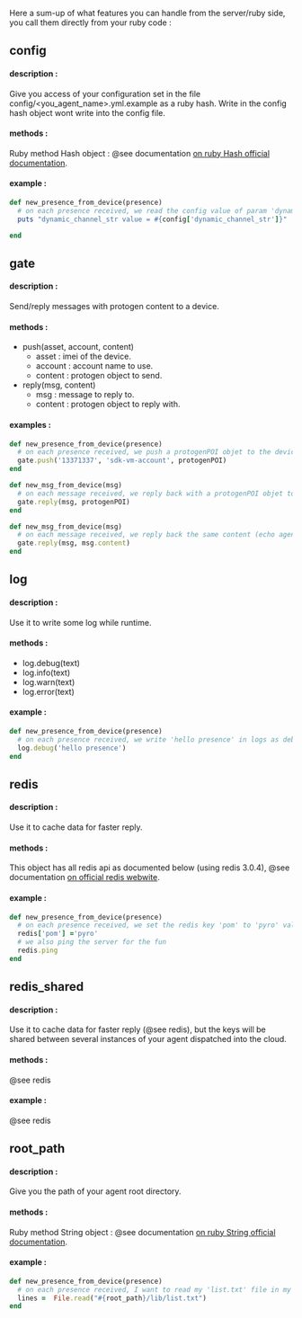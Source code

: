 Here a sum-up of what features you can handle from the server/ruby side, you call them directly from your ruby code :

## config

#### description :

Give you access of your configuration set in the file config/<you_agent_name>.yml.example as a ruby hash.
Write in the config hash object wont write into the config file.

#### methods :

Ruby method Hash object :  @see documentation [on ruby Hash official documentation](http://www.ruby-doc.org/core-1.9.3/Hash.html).

#### example :

``` ruby
def new_presence_from_device(presence)
  # on each presence received, we read the config value of param 'dynamic_channel_str'
  puts "dynamic_channel_str value = #{config['dynamic_channel_str']}"

end
```


## gate

#### description :

Send/reply messages with protogen content to a device.

#### methods :

* push(asset, account, content)
  * asset : imei of the device.
  * account : account name to use.
  * content : protogen object to send.
* reply(msg, content)
  * msg : message to reply to.
  * content : protogen object to reply with.

#### examples :

``` ruby
def new_presence_from_device(presence)
  # on each presence received, we push a protogenPOI objet to the device.
  gate.push('13371337', 'sdk-vm-account', protogenPOI)
end
```

``` ruby
def new_msg_from_device(msg)
  # on each message received, we reply back with a protogenPOI objet to the device.
  gate.reply(msg, protogenPOI)
end
```

``` ruby
def new_msg_from_device(msg)
  # on each message received, we reply back the same content (echo agent)
  gate.reply(msg, msg.content)
end
```


## log

#### description :

Use it to write some log while runtime.

#### methods :

* log.debug(text)
* log.info(text)
* log.warn(text)
* log.error(text)

#### example :

``` ruby
def new_presence_from_device(presence)
  # on each presence received, we write 'hello presence' in logs as debug
  log.debug('hello presence')
end
```

## redis

#### description :

Use it to cache data for faster reply.

#### methods :

This object has all redis api as documented below (using redis 3.0.4), @see documentation [on official redis webwite](http://redis.io/).

#### example :

``` ruby
def new_presence_from_device(presence)
  # on each presence received, we set the redis key 'pom' to 'pyro' value
  redis['pom'] ='pyro'
  # we also ping the server for the fun
  redis.ping
end
```

## redis_shared

#### description :

Use it to cache data for faster reply (@see redis), but the keys will be shared between several instances of your agent dispatched into the cloud.

#### methods :

@see redis

#### example :

@see redis



## root_path

#### description :

Give you the path of your agent root directory.

#### methods :

Ruby method String object :  @see documentation [on ruby String official documentation](http://www.ruby-doc.org/core-1.9.3/String.html).

#### example :

``` ruby
def new_presence_from_device(presence)
  # on each presence received, I want to read my 'list.txt' file in my folder lib
  lines =  File.read("#{root_path}/lib/list.txt")
end
```

